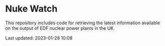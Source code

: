 # Nuke Watch

This repository includes code for retrieving the latest information available on the output of EDF nuclear power plants in the UK.

Last updated: 2023-01-28 10:08